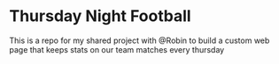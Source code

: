 # Thursday Night Football

This is a repo for my shared project with @Robin to build a custom web page that keeps stats on our team matches every thursday
